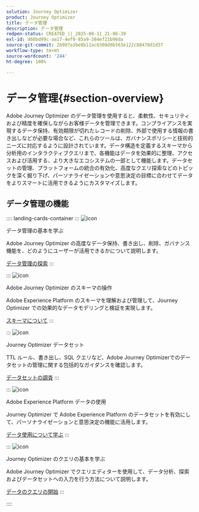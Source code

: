 ```yaml
---
solution: Journey Optimizer
product: Journey Optimizer
title: データ管理
description: データ管理
redpen-status: CREATED_||_2025-08-11_21-06-39
exl-id: d60bd99c-aa17-4ef0-85a9-384ef21b96da
source-git-commit: 2b907a3be8b11ac6308d0b563e122c88478d1d37
workflow-type: tm+mt
source-wordcount: '244'
ht-degree: 100%

---
```


# データ管理{#section-overview}

Adobe Journey Optimizer のデータ管理を使用すると、柔軟性、セキュリティおよび精度を確保しながらお客様データを管理できます。コンプライアンスを実現するデータ保持、有効期限が切れたレコードの削除、外部で使用する情報の書き出しなどが必要な場合など、これらのツールは、ガバナンスポリシーと技術的ニーズに対応するように設計されています。データ構造を定義するスキーマから分析用のインタラクティブクエリまで、各機能はデータを効果的に整理、アクセスおよび活用する、より大きなエコシステムの一部として機能します。データセットの管理、プラットフォームの統合の有効化、高度なクエリ探索などのトピックを深く掘り下げ、パーソナライゼーションや意思決定の目標に合わせてデータをよりスマートに活用できるようにカスタマイズします。

## データ管理の機能

:::: landing-cards-container
:::
![icon](https://cdn.experienceleague.adobe.com/icons/book.svg)

データ管理の基本を学ぶ

Adobe Journey Optimizer の高度なデータ保持、書き出し、削除、ガバナンス機能を、どのようにユーザーが活用できるかについて説明します。

[データ管理の探索](../using/data/gs-data.md)
:::

:::
![icon](https://cdn.experienceleague.adobe.com/icons/puzzle-piece.svg)

Adobe Journey Optimizer のスキーマの操作

Adobe Experience Platform のスキーマを理解および管理して、Journey Optimizer での効果的なデータモデリングと検証を実現します。

[スキーマについて](../using/data/get-started-schemas.md)
:::

:::
![icon](https://cdn.experienceleague.adobe.com/icons/database.svg)

Journey Optimizer データセット

TTL ルール、書き出し、SQL クエリなど、Adobe Journey Optimizerでのデータセットの管理に関する包括的なガイダンスを確認します。

[データセットの調査](datasets-landing-page.md)
:::

:::
![icon](https://cdn.experienceleague.adobe.com/icons/bullseye.svg?lang=ja)

Adobe Experience Platform データの使用

Journey Optimizer で Adobe Experience Platform のデータセットを有効にして、パーソナライゼーションと意思決定の機能に活用します。

[データ使用について学ぶ](../using/data/lookup-aep-data.md)
:::

:::
![icon](https://cdn.experienceleague.adobe.com/icons/chart-line.svg)

Journey Optimizer のクエリの基本を学ぶ

Adobe Journey Optimizer でクエリエディターを使用して、データ分析、探索およびデータセットへの入力を行う方法について説明します。

[データのクエリの開始](../using/data/get-started-queries.md)
:::

::::

